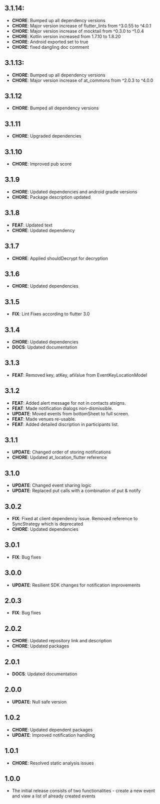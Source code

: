 ## 3.1.14:

- **CHORE**: Bumped up all dependency versions
- **CHORE**: Major version increase of flutter_lints from ^3.0.55 to ^4.0.1
- **CHORE**: Major version increase of mocktail from ^0.3.0 to ^1.0.4
- **CHORE**: Kotlin version increased from 1.7.10 to 1.8.20
- **CHORE**: Android exported set to true
- **CHORE**: fixed dangling doc comment

## 3.1.13:

- **CHORE**: Bumped up all dependency versions
- **CHORE**: Major version increase of at_commons from ^2.0.3 to ^4.0.0

## 3.1.12

- **CHORE**: Bumped all dependency versions

## 3.1.11

- **CHORE**: Upgraded dependencies

## 3.1.10

- **CHORE**: Improved pub score

## 3.1.9

- **CHORE**: Updated dependencies and android gradle versions
- **CHORE**: Package description updated

## 3.1.8

- **FEAT**: Updated text
- **CHORE**: Updated dependency

## 3.1.7

- **CHORE**: Applied shouldDecrypt for decryption

## 3.1.6

- **CHORE**: Updated dependencies

## 3.1.5

- **FIX**: Lint Fixes according to flutter 3.0

## 3.1.4

- **CHORE**: Updated dependencies
- **DOCS**: Updated documentation

## 3.1.3

- **FEAT**: Removed key, atKey, atValue from EventKeyLocationModel

## 3.1.2

- **FEAT**: Added alert message for not in contacts atsigns.
- **FEAT**: Made notification dialogs non-dismissible.
- **UPDATE**: Moved events from bottomSheet to full screen.
- **FEAT**: Made venues re-usable.
- **FEAT**: Added detailed discription in participants list.

## 3.1.1

- **UPDATE**: Changed order of storing notifications
- **CHORE**: Updated at_location_flutter reference

## 3.1.0

- **UPDATE**: Changed event sharing logic
- **UPDATE**: Replaced put calls with a combination of put & notify

## 3.0.2

- **FIX**: Fixed at client dependency issue. Removed reference to SyncStrategy which is deprecated
- **CHORE**: Updated dependencies

## 3.0.1

- **FIX**: Bug fixes

## 3.0.0

- **UPDATE**: Resilient SDK changes for notification improvements

## 2.0.3

- **FIX**: Bug fixes

## 2.0.2

- **CHORE**: Updated repository link and description
- **CHORE**: Updated packages

## 2.0.1

- **DOCS**: Updated documentation

## 2.0.0

- **UPDATE**: Null safe version

## 1.0.2

- **CHORE**: Updated dependent packages
- **UPDATE**: Improved notification handling

## 1.0.1

- **CHORE**: Resolved static analysis issues

## 1.0.0

- The initial release consists of two functionalities - create a new event and view a list of already created events
